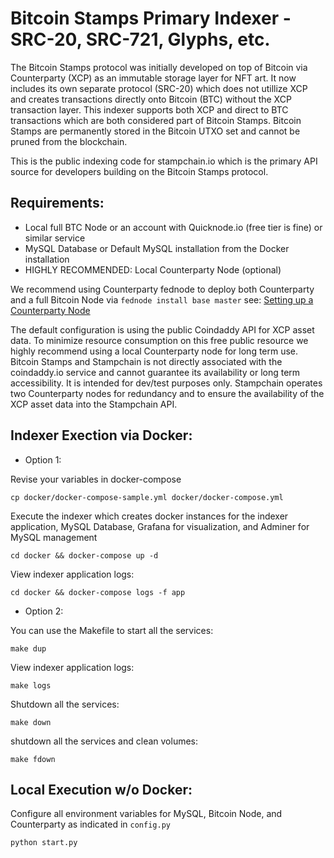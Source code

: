 # Bitcoin Stamps Primary Indexer - SRC-20, SRC-721, Glyphs, etc.

The Bitcoin Stamps protocol was initially developed on top of Bitcoin via Counterparty (XCP) as an immutable storage layer for NFT art. It now includes its own separate protocol (SRC-20) which does not utillize XCP and creates transactions directly onto Bitcoin (BTC) without the XCP transaction layer. This indexer supports both XCP and direct to BTC transactions which are both considered part of Bitcoin Stamps. Bitcoin Stamps are permanently stored in the Bitcoin UTXO set and cannot be pruned from the blockchain.

This is the public indexing code for stampchain.io which is the primary API source for developers building on the Bitcoin Stamps protocol.

## Requirements:

 - Local full BTC Node or an account with Quicknode.io (free tier is fine) or similar service  
 - MySQL Database or Default MySQL installation from the Docker installation
 - HIGHLY RECOMMENDED: Local Counterparty Node (optional) 

We recommend using Counterparty fednode to deploy both Counterparty and a full Bitcoin Node via `fednode install base master` see: [Setting up a Counterparty Node](https://github.com/CounterpartyXCP/Documentation/blob/master/Installation/federated_node.md)

The default configuration is using the public Coindaddy API for XCP asset data. To minimize resource consumption on this free public resource we highly recommend using a local Counterparty node for long term use. Bitcoin Stamps and Stampchain is not directly associated with the coindaddy.io service and cannot guarantee its availability or long term accessibility. It is intended for dev/test purposes only. Stampchain operates two Counterparty nodes for redundancy and to ensure the availability of the XCP asset data into the Stampchain API.

## Indexer Exection via Docker: 

- Option 1:

Revise your variables in docker-compose

`cp docker/docker-compose-sample.yml docker/docker-compose.yml`

Execute the indexer which creates docker instances for the indexer application, MySQL Database, Grafana for visualization, and Adminer for MySQL management

`cd docker && docker-compose up -d`

View indexer application logs:

`cd docker && docker-compose logs -f app`


- Option 2:

You can use the Makefile to start all the services:

`make dup`

View indexer application logs:

`make logs`

Shutdown all the services:

`make down`

shutdown all the services and clean volumes:

`make fdown`


## Local Execution w/o Docker:

Configure all environment variables for MySQL, Bitcoin Node, and Counterparty as indicated in `config.py`

`python start.py` 
